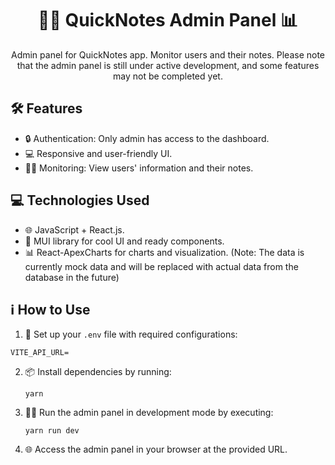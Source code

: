 <h1 align="center">👨‍💼 QuickNotes Admin Panel 📊</h1>

<p align="center">
    Admin panel for QuickNotes app. Monitor users and their notes. Please note that the admin panel is still under active development, and some features may not be completed yet.
</p> 

## 🛠️ Features

- 🔒 Authentication: Only admin has access to the dashboard.
- 💻 Responsive and user-friendly UI.
- 🕵️‍♂️ Monitoring: View users' information and their notes.


## 💻 Technologies Used

- 🌐 JavaScript + React.js.
- 🎨 MUI library for cool UI and ready components.
- 📊 React-ApexCharts for charts and visualization. (Note: The data is currently mock data and will be replaced with actual data from the database in the future)


## ℹ️ How to Use

1. 📝 Set up your `.env` file with required configurations:
```
VITE_API_URL=
```

2. 📦 Install dependencies by running:
    ```
    yarn
    ```

3. 🏃‍♂️ Run the admin panel in development mode by executing:
    ```
    yarn run dev
    ```

4. 🌐 Access the admin panel in your browser at the provided URL.

